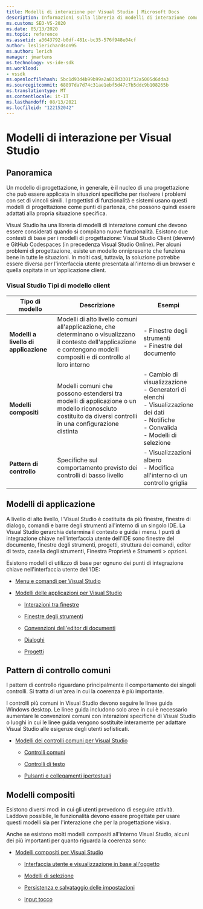 ```yaml
---
title: Modelli di interazione per Visual Studio | Microsoft Docs
description: Informazioni sulla libreria di modelli di interazione comuni che è possibile usare quando si compilano nuove funzionalità per Visual Studio.
ms.custom: SEO-VS-2020
ms.date: 05/13/2020
ms.topic: reference
ms.assetid: a3643792-b0df-481c-bc35-576f948e04cf
author: leslierichardson95
ms.author: lerich
manager: jmartens
ms.technology: vs-ide-sdk
ms.workload:
- vssdk
ms.openlocfilehash: 5bc1d93d4b99b99a2a833d3301f32a5005d6dda3
ms.sourcegitcommit: 68897da7d74c31ae1ebf5d47c7b5ddc9b108265b
ms.translationtype: MT
ms.contentlocale: it-IT
ms.lasthandoff: 08/13/2021
ms.locfileid: "122152042"
---
```

# <a name="interaction-patterns-for-visual-studio"></a>Modelli di interazione per Visual Studio
## <a name="overview"></a>Panoramica
 Un modello di progettazione, in generale, è il nucleo di una progettazione che può essere applicata in situazioni specifiche per risolvere i problemi con set di vincoli simili. I progettisti di funzionalità e sistemi usano questi modelli di progettazione come punti di partenza, che possono quindi essere adattati alla propria situazione specifica.

 Visual Studio ha una libreria di modelli di interazione comuni che devono essere considerati quando si compilano nuove funzionalità. Esistono due contesti di base per i modelli di progettazione: Visual Studio Client (devenv) e GitHub Codespaces (in precedenza Visual Studio Online). Per alcuni problemi di progettazione, esiste un modello onnipresente che funziona bene in tutte le situazioni. In molti casi, tuttavia, la soluzione potrebbe essere diversa per l'interfaccia utente presentata all'interno di un browser e quella ospitata in un'applicazione client.

### <a name="visual-studio-client-pattern-types"></a>Visual Studio Tipi di modello client

|Tipo di modello|Descrizione|Esempi|
|------------------|-----------------|--------------|
|**Modelli a livello di applicazione**|Modelli di alto livello comuni all'applicazione, che determinano o visualizzano il contesto dell'applicazione e contengono modelli compositi e di controllo al loro interno|- Finestre degli strumenti<br />- Finestre del documento|
|**Modelli compositi**|Modelli comuni che possono estendersi tra modelli di applicazione o un modello riconosciuto costituito da diversi controlli in una configurazione distinta|- Cambio di visualizzazione<br />- Generatori di elenchi<br />- Visualizzazione dei dati<br />- Notifiche<br />- Convalida<br />- Modelli di selezione|
|**Pattern di controllo**|Specifiche sul comportamento previsto dei controlli di basso livello|- Visualizzazioni albero<br />- Modifica all'interno di un controllo griglia|

## <a name="application-patterns"></a>Modelli di applicazione
 A livello di alto livello, l'Visual Studio è costituita da più finestre, finestre di dialogo, comandi e barre degli strumenti all'interno di un singolo IDE. La Visual Studio gerarchia determina il contesto e guida i menu. I punti di integrazione chiave nell'interfaccia utente dell'IDE sono finestre del documento, finestre degli strumenti, progetti, struttura dei comandi, editor di testo, casella degli strumenti, Finestra Proprietà e Strumenti > opzioni.

 Esistono modelli di utilizzo di base per ognuno dei punti di integrazione chiave nell'interfaccia utente dell'IDE:

- [Menu e comandi per Visual Studio](../../extensibility/ux-guidelines/menus-and-commands-for-visual-studio.md)

- [Modelli delle applicazioni per Visual Studio](../../extensibility/ux-guidelines/application-patterns-for-visual-studio.md)

  - [Interazioni tra finestre](../../extensibility/ux-guidelines/application-patterns-for-visual-studio.md#BKMK_WindowInteractions)

  - [Finestre degli strumenti](../../extensibility/ux-guidelines/application-patterns-for-visual-studio.md#BKMK_ToolWindows)

  - [Convenzioni dell'editor di documenti](../../extensibility/ux-guidelines/application-patterns-for-visual-studio.md#BKMK_DocumentEditorConventions)

  - [Dialoghi](../../extensibility/ux-guidelines/application-patterns-for-visual-studio.md#BKMK_Dialogs)

  - [Progetti](../../extensibility/ux-guidelines/application-patterns-for-visual-studio.md#BKMK_Projects)

## <a name="common-control-patterns"></a>Pattern di controllo comuni
 I pattern di controllo riguardano principalmente il comportamento dei singoli controlli. Si tratta di un'area in cui la coerenza è più importante.

 I controlli più comuni in Visual Studio devono seguire le linee guida Windows desktop. Le linee guida includono solo aree in cui è necessario aumentare le convenzioni comuni con interazioni specifiche di Visual Studio o luoghi in cui le linee guida vengono sostituite interamente per adattare Visual Studio alle esigenze degli utenti sofisticati.

- [Modelli dei controlli comuni per Visual Studio](../../extensibility/ux-guidelines/common-control-patterns-for-visual-studio.md)

  - [Controlli comuni](../../extensibility/ux-guidelines/common-control-patterns-for-visual-studio.md#BKMK_CommonControls)

  - [Controlli di testo](../../extensibility/ux-guidelines/common-control-patterns-for-visual-studio.md#BKMK_TextControls)

  - [Pulsanti e collegamenti ipertestuali](../../extensibility/ux-guidelines/common-control-patterns-for-visual-studio.md#BKMK_ButtonsAndHyperlinks)

## <a name="composite-patterns"></a>Modelli compositi
 Esistono diversi modi in cui gli utenti prevedono di eseguire attività. Laddove possibile, le funzionalità devono essere progettate per usare questi modelli sia per l'interazione che per la progettazione visiva.

 Anche se esistono molti modelli compositi all'interno Visual Studio, alcuni dei più importanti per quanto riguarda la coerenza sono:

- [Modelli compositi per Visual Studio](../../extensibility/ux-guidelines/composite-patterns-for-visual-studio.md)

  - [Interfaccia utente e visualizzazione in base all'oggetto](../../extensibility/ux-guidelines/composite-patterns-for-visual-studio.md#BKMK_OnObjectUI)

  - [Modelli di selezione](../../extensibility/ux-guidelines/composite-patterns-for-visual-studio.md#BKMK_SelectionModels)

  - [Persistenza e salvataggio delle impostazioni](../../extensibility/ux-guidelines/composite-patterns-for-visual-studio.md#BKMK_PersistenceAndSavingSettings)

  - [Input tocco](../../extensibility/ux-guidelines/composite-patterns-for-visual-studio.md#BKMK_TouchInput)
